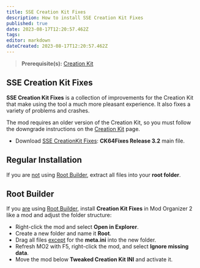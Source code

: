 ```yaml
---
title: SSE Creation Kit Fixes
description: How to install SSE Creation Kit Fixes
published: true
date: 2023-08-17T12:20:57.462Z
tags: 
editor: markdown
dateCreated: 2023-08-17T12:20:57.462Z
---
```


> **Prerequisite(s):** [Creation Kit](/tools/ck)

## SSE Creation Kit Fixes

**SSE Creation Kit Fixes** is a collection of improvements for the Creation Kit that make using the tool a much more pleasant experience. It also fixes a variety of problems and crashes.

The mod requires an older version of the Creation Kit, so you must follow the downgrade instructions on the [Creation Kit](/tools/ck) page.

- Download [SSE CreationKit Fixes](https://www.nexusmods.com/skyrimspecialedition/mods/20061?tab=files): **CK64Fixes Release 3.2** main file.

## Regular Installation

If you are <u>not</u> using [Root Builder](/mo2/root-builder), extract all files into your **root folder**.

## Root Builder

If you <u>are</u> using [Root Builder](/mo2/root-builder), install **Creation Kit Fixes** in Mod Organizer 2 like a mod and adjust the folder structure:

- Right-click the mod and select **Open in Explorer**.
- Create a new folder and name it **Root**.
- Drag all files <u>except</u> for the **meta.ini** into the new folder.
- Refresh MO2 with F5, right-click the mod, and select **Ignore missing data**.
- Move the mod below **Tweaked Creation Kit INI** and activate it.
